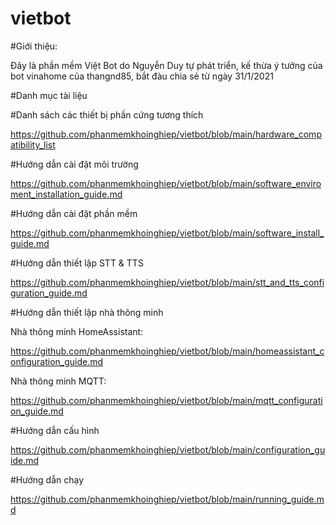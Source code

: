 # vietbot
#Giới thiệu:

Đây là phần mềm Việt Bot do Nguyễn Duy tự phát triển, kế thừa ý tưởng của bot vinahome của thangnd85, bắt đàu chia sẻ từ ngày 31/1/2021

#Danh mục tài liệu

#Danh sách các thiết bị phần cứng tương thích

https://github.com/phanmemkhoinghiep/vietbot/blob/main/hardware_compatibility_list

#Hướng dẫn cài đặt môi trường

https://github.com/phanmemkhoinghiep/vietbot/blob/main/software_enviroment_installation_guide.md

#Hướng dẫn cài đặt phần mềm

https://github.com/phanmemkhoinghiep/vietbot/blob/main/software_install_guide.md

#Hướng dẫn thiết lập STT & TTS

https://github.com/phanmemkhoinghiep/vietbot/blob/main/stt_and_tts_configuration_guide.md


#Hướng dẫn thiết lập nhà thông minh

Nhà thông minh HomeAssistant:

https://github.com/phanmemkhoinghiep/vietbot/blob/main/homeassistant_configuration_guide.md

Nhà thông minh MQTT:

https://github.com/phanmemkhoinghiep/vietbot/blob/main/mqtt_configuration_guide.md

#Hướng dẫn cấu hình 

https://github.com/phanmemkhoinghiep/vietbot/blob/main/configuration_guide.md

#Hướng dẫn chạy

https://github.com/phanmemkhoinghiep/vietbot/blob/main/running_guide.md
